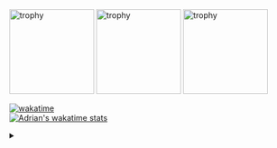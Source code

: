 <div align="left">
    <img width="150" height="150" src="https://images.credly.com/size/200x200/images/f0d3fbb9-bfa7-4017-9989-7bde8eaf42b1/image.png" alt="trophy" />
    <img width="150" height="150" src="https://images.credly.com/size/200x200/images/b9feab85-1a43-4f6c-99a5-631b88d5461b/image.png" alt="trophy" />
    <img width="150" height="150" src="https://images.credly.com/size/200x200/images/0e284c3f-5164-4b21-8660-0d84737941bc/image.png" alt="trophy" />
</div>


[![wakatime](https://wakatime.com/badge/user/a46ffa21-bc81-4c9d-b87f-2e9c350588ed.svg)](https://wakatime.com/@a46ffa21-bc81-4c9d-b87f-2e9c350588ed)<br>
[![Adrian's wakatime stats](https://github-readme-stats.vercel.app/api/wakatime?username=adrian_lin&langs_count=10&theme=onedark)](https://github.com/anuraghazra/github-readme-stats)


<details><summary></summary>
    <img src="https://visitcount.itsvg.in/api?id=adrian-lin-1-0-0" />
</details>
